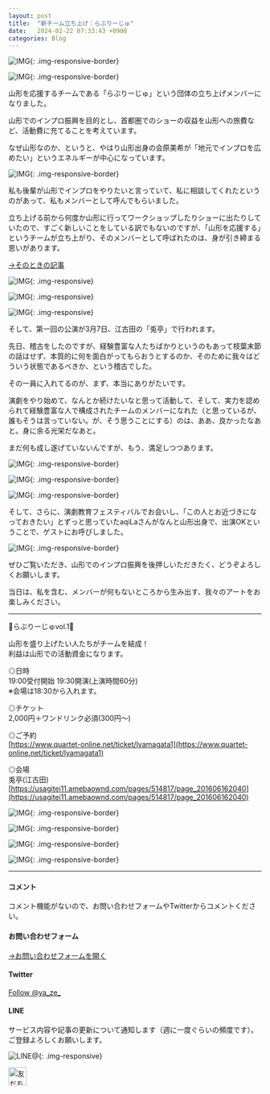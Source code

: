 ```yaml
---
layout: post
title:  "新チーム立ち上げ：らぶりーじゅ"
date:   2024-02-22 07:33:43 +0900
categories: Blog
---
```


![IMG]({{site.baseurl}}/img/20240222_01.jpg){: .img-responsive-border}

![IMG]({{site.baseurl}}/img/20240222_02.jpg){: .img-responsive-border}

山形を応援するチームである「らぶりーじゅ」という団体の立ち上げメンバーになりました。

山形でのインプロ振興を目的とし、首都圏でのショーの収益を山形への旅費など、活動費に充てることを考えています。

なぜ山形なのか、というと、やはり山形出身の会原美希が「地元でインプロを広めたい」というエネルギーが中心になっています。

![IMG]({{site.baseurl}}/img/20240222_12.jpg){: .img-responsive-border}

私も後輩が山形でインプロをやりたいと言っていて、私に相談してくれたというのがあって、私もメンバーとして呼んでもらいました。

立ち上げる前から何度か山形に行ってワークショップしたりショーに出たりしていたので、すごく新しいことをしている訳でもないのですが、「山形を応援する」というチームが立ち上がり、そのメンバーとして呼ばれたのは、身が引き締まる思いがあります。

[→そのときの記事](https://naoshigenakanoyaze.github.io/blog/2022/11/15/OneCoinShinjo/)

![IMG]({{site.baseurl}}/img/20221115_01.jpg){: .img-responsive}

![IMG]({{site.baseurl}}/img/20221115_03.jpg){: .img-responsive}

![IMG]({{site.baseurl}}/img/20230915_02.jpeg){: .img-responsive}

そして、第一回の公演が3月7日、江古田の「兎亭」で行われます。

先日、稽古をしたのですが、経験豊富な人たちばかりというのもあって枝葉末節の話はせず、本質的に何を面白がってもらおうとするのか、そのために我々はどういう状態であるべきか、という稽古でした。

その一員に入れてるのが、まず、本当にありがたいです。

演劇をやり始めて、なんとか続けたいなと思って活動して、そして、実力を認められて経験豊富な人で構成されたチームのメンバーになれた（と思っているが、誰もそうは言っていない。が、そう思うことにする）のは、ああ、良かったなあと。身に余る光栄だなあと。

まだ何も成し遂げていないんですが、もう、満足しつつあります。

![IMG]({{site.baseurl}}/img/20240222_03.jpg){: .img-responsive-border}

![IMG]({{site.baseurl}}/img/20240222_04.jpg){: .img-responsive-border}

![IMG]({{site.baseurl}}/img/20240222_05.jpg){: .img-responsive-border}

そして、さらに、演劇教育フェスティバルでお会いし、「この人とお近づきになっておきたい」とずっと思っていたaqiLaさんがなんと山形出身で、出演OKということで、ゲストにお呼びしました。

![IMG]({{site.baseurl}}/img/20240222_06.jpg){: .img-responsive-border}

ぜひご覧いただき、山形でのインプロ振興を後押しいただきたく、どうぞよろしくお願いします。

当日は、私を含む、メンバーが何もないところから生み出す、我々のアートをお楽しみください。

---

💚らぶりーじゅvol.1💚

山形を盛り上げたい人たちがチームを結成！  
利益は山形での活動資金になります。

◎日時  
19:00受付開始 19:30開演(上演時間60分)  
※会場は18:30から入れます。

◎チケット  
2,000円＋ワンドリンク必須(300円～)

◎ご予約  
[https://www.quartet-online.net/ticket/lyamagata1](https://www.quartet-online.net/ticket/lyamagata1)

◎会場  
兎亭(江古田)  
[https://usagitei11.amebaownd.com/pages/514817/page_201606162040](https://usagitei11.amebaownd.com/pages/514817/page_201606162040)




![IMG]({{site.baseurl}}/img/20240222_07.jpg){: .img-responsive-border}

![IMG]({{site.baseurl}}/img/20240222_08.jpg){: .img-responsive-border}

![IMG]({{site.baseurl}}/img/20240222_09.jpg){: .img-responsive-border}

![IMG]({{site.baseurl}}/img/20240222_10.jpg){: .img-responsive-border}






---
#### コメント
コメント機能がないので、お問い合わせフォームやTwitterからコメントください。

#### お問い合わせフォーム
[→お問い合わせフォームを開く]({{site.baseurl}}/docs/contact/)

#### Twitter

<a href="https://twitter.com/ya_ze_?ref_src=twsrc%5Etfw" class="twitter-follow-button" data-show-count="false">Follow @ya_ze_</a><script async src="https://platform.twitter.com/widgets.js" charset="utf-8"></script>


#### LINE

サービス内容や記事の更新について通知します（週に一度ぐらいの頻度です）。
ご登録よろしくお願いします。

![LINE@]({{site.baseurl}}/img/lineat.png){: .img-responsive}

<a href="https://line.me/R/ti/p/%40tqt3140x"><img height="36" border="0" alt="友だち追加" src="https://scdn.line-apps.com/n/line_add_friends/btn/ja.png"></a>
